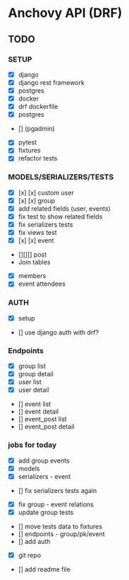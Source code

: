 # Anchovy API (DRF)

## TODO

### SETUP

- [x] django
- [x] django rest framework
- [x] postgres
- [x] docker
- [x] drf dockerfile
- [x] postgres
- [] (pgadmin)
- [x] pytest
- [x] fixtures
- [x] refactor tests

### MODELS/SERIALIZERS/TESTS

- [x] [x] [x] custom user
- [x] [x] [x] group
- [x] add related fields (user, events)
- [x] fix test to show related fields
- [x] fix serializers tests
- [x] fix views test
- [x] [x] [x] event
- [][][] post
- Join tables
- [x] members
- [x] event attendees

### AUTH

- [x] setup
- [] use django auth with drf?

### Endpoints

- [x] group list
- [x] group detail
- [x] user list
- [x] user detail
- [] event list 
- [] event detail
- [] event_post list
- [] event_post detail

### jobs for today

- [x] add group events
- [x] models
- [x] serializers - event
- [] fix serializers tests again
- [x] fix group - event relations
- [x] update group tests
- [] move tests data to fixtures
- [] endpoints - group/pk/event
- [] add auth
- [x] git repo
- [] add readme file
